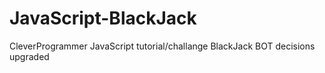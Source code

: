 # JavaScript-BlackJack

CleverProgrammer JavaScript tutorial/challange 
BlackJack BOT decisions upgraded

